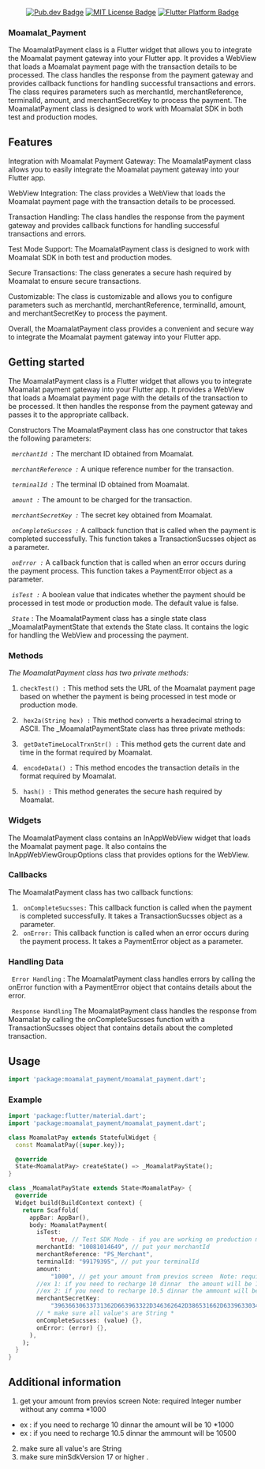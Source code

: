 <p align="center">
	<a href="https://pub.dev/packages/moamalat_payment"><img src="https://img.shields.io/badge/pub-v_0.0.2+1-blue" alt="Pub.dev Badge"></a>
	<a href="https://opensource.org/licenses/MIT"><img src="https://img.shields.io/badge/license-MIT-purple.svg" alt="MIT License Badge"></a>
	<a href="https://github.com/HAMEDNGOMA/moamalatPayment/tree/main/moamalat_payment"><img src="https://img.shields.io/badge/platform-flutter-ff69b4.svg" alt="Flutter Platform Badge"></a>
</p>


### Moamalat_Payment
The MoamalatPayment class is a Flutter widget that allows you to integrate the Moamalat payment gateway into your Flutter app. It provides a WebView that loads a Moamalat payment page with the transaction details to be processed. The class handles the response from the payment gateway and provides callback functions for handling successful transactions and errors. The class requires parameters such as merchantId, merchantReference, terminalId, amount, and merchantSecretKey to process the payment. The MoamalatPayment class is designed to work with Moamalat SDK in both test and production modes.

## Features

Integration with Moamalat Payment Gateway: The MoamalatPayment class allows you to easily integrate the Moamalat payment gateway into your Flutter app.

WebView Integration: The class provides a WebView that loads the Moamalat payment page with the transaction details to be processed.

Transaction Handling: The class handles the response from the payment gateway and provides callback functions for handling successful transactions and errors.

Test Mode Support: The MoamalatPayment class is designed to work with Moamalat SDK in both test and production modes.

Secure Transactions: The class generates a secure hash required by Moamalat to ensure secure transactions.

Customizable: The class is customizable and allows you to configure parameters such as merchantId, merchantReference, terminalId, amount, and merchantSecretKey to process the payment.

Overall, the MoamalatPayment class provides a convenient and secure way to integrate the Moamalat payment gateway into your Flutter app.

## Getting started
The MoamalatPayment class is a Flutter widget that allows you to integrate Moamalat payment gateway into your Flutter app. It provides a WebView that loads a Moamalat payment page with the details of the transaction to be processed. It then handles the response from the payment gateway and passes it to the appropriate callback.

Constructors
The MoamalatPayment class has one constructor that takes the following parameters:

_``` merchantId :```_  The merchant ID obtained from Moamalat.

_``` merchantReference :```_ A unique reference number for the transaction.

_``` terminalId :```_ The terminal ID obtained from Moamalat.

_``` amount :```_ The amount to be charged for the transaction.

_``` merchantSecretKey :```_ The secret key obtained from Moamalat.

_``` onCompleteSucsses :```_ A callback function that is called when the payment is completed successfully. This function takes a TransactionSucsses object as a parameter.

_``` onError :```_ A callback function that is called when an error occurs during the payment process. This function takes a PaymentError object as a parameter.

_``` isTest :```_ A boolean value that indicates whether the payment should be processed in test mode or production mode. The default value is false.

_``` State```_  : 
The MoamalatPayment class has a single state class _MoamalatPaymentState that extends the State class. It contains the logic for handling the WebView and processing the payment.

### Methods

_The MoamalatPayment class has two private methods:_

1. ```checkTest() :``` This method sets the URL of the Moamalat payment page based on whether the payment is being processed in test mode or production mode.

2. ``` hex2a(String hex) :``` This method converts a hexadecimal string to ASCII.
The _MoamalatPaymentState class has three private methods:

3. ``` getDateTimeLocalTrxnStr() :```  This method gets the current date and time in the format required by Moamalat.

4. ``` encodeData() :``` This method encodes the transaction details in the format required by Moamalat.

5. ``` hash() :```  This method generates the secure hash required by Moamalat.


### Widgets
The MoamalatPayment class contains an InAppWebView widget that loads the Moamalat payment page. It also contains the InAppWebViewGroupOptions class that provides options for the WebView.

### Callbacks
The MoamalatPayment class has two callback functions:

1. ``` onCompleteSucsses:```   This callback function is called when the payment is completed successfully. It takes a TransactionSucsses object as a parameter.
2. ``` onError:```  This callback function is called when an error occurs during the payment process. It takes a PaymentError object as a parameter.

### Handling Data
``` Error Handling``` :
The MoamalatPayment class handles errors by calling the onError function with a PaymentError object that contains details about the error.

``` Response Handling``` 
The MoamalatPayment class handles the response from Moamalat by calling the onCompleteSucsses function with a TransactionSucsses object that contains details about the completed transaction.

## Usage


```dart
import 'package:moamalat_payment/moamalat_payment.dart';
```

### Example

```dart
import 'package:flutter/material.dart';
import 'package:moamalat_payment/moamalat_payment.dart';

class MoamalatPay extends StatefulWidget {
  const MoamalatPay({super.key});

  @override
  State<MoamalatPay> createState() => _MoamalatPayState();
}

class _MoamalatPayState extends State<MoamalatPay> {
  @override
  Widget build(BuildContext context) {
    return Scaffold(
      appBar: AppBar(),
      body: MoamalatPayment(
        isTest:
            true, // Test SDK Mode - if you are working on production make it false
        merchantId: "10081014649", // put your merchantId
        merchantReference: "PS_Merchant",
        terminalId: "99179395", // put your terminalId
        amount:
            "1000", // get your amount from previos screen  Note: required  Integer number without any comma *1000
        //ex 1: if you need to recharge 10 dinnar  the amount will be 10 *1000
        //ex 2: if you need to recharge 10.5 dinnar the ammount will be 10500
        merchantSecretKey:
            "39636630633731362D663963322D346362642D386531662D633963303432353936373431", //put your merchantSecretKey
        // * make sure all value's are String *
        onCompleteSucsses: (value) {},
        onError: (error) {},
      ),
    );
  }
}
```

## Additional information
 1. get your amount from previos screen  Note: required  Integer number without any comma *1000
  *  ex : if you need to recharge 10 dinnar  the amount will be 10 *1000
  *   ex : if you need to recharge 10.5 dinnar the ammount will be 10500
 2. make sure all value's are String 
 3. make sure minSdkVersion 17 or higher
.

